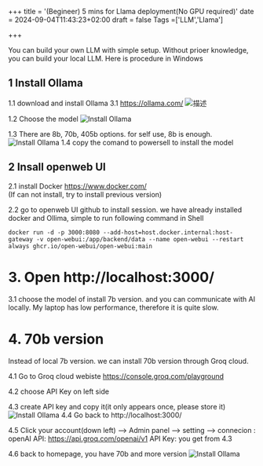 +++
title = '(Begineer) 5 mins for Llama deployment(No GPU required)'
date = 2024-09-04T11:43:23+02:00
draft = false
Tags =['LLM','LIama']

+++


You can build your own LLM with simple setup. Without prioer knowledge, you can build your local LLM.
Here is procedure in Windows

## 1 Install Ollama
1.1 download and install Ollama 3.1  https://ollama.com/
![描述](/LLM1.png)

1.2    Choose the model
![Install Ollama](/2.png)

1.3    There are 8b, 70b, 405b options. for self use, 8b is enough.
![Install Ollama](/3.png)
1.4   copy the comand to powersell to install the model
   

## 2 Insall openweb UI
2.1 install Docker https://www.docker.com/  
        (If can not install, try to install previous version)

2.2 go to openweb UI github to install session.
      we have already installed docker and Ollima, simple to run following command in Shell

    docker run -d -p 3000:8080 --add-host=host.docker.internal:host-gateway -v open-webui:/app/backend/data --name open-webui --restart always ghcr.io/open-webui/open-webui:main

# 3. Open http://localhost:3000/
3.1 choose the model of install 7b version. and you can communicate with AI locally.
      My laptop has low performance, therefore it is quite slow. 

# 4. 70b version
Instead of local 7b version. we can install 70b version through Groq cloud.

4.1 Go to Groq cloud webiste https://console.groq.com/playground

4.2 choose API Key on left side 

4.3 create API key and copy it(it only appears once, please store it)
![Install Ollama](/4.3.png)
4.4 Go back to http://localhost:3000/

4.5 Click your account(down left) --> Admin panel --> setting --> connecion :
    openAI API: https://api.groq.com/openai/v1
    API Key: you get from 4.3

4.6 back to homepage, you have 70b and more version 
![Install Ollama](/4-6.png)